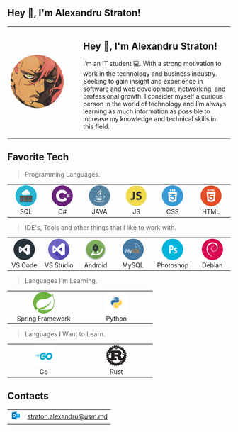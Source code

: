 ## Hey 👋, I'm Alexandru Straton!

<table>
  <tr>
    <td width="150">
      <img src="/images/avatar.jpg" width="120" height="120" style="border-radius: 50%;" alt="Avatar">
    </td>
    <td>
      <h2>Hey 👋, I'm Alexandru Straton!</h2>
      <p>
        I’m an IT student 💻. With a strong motivation to work in the technology and business industry. 
        Seeking to gain insight and experience in software and web development, networking, and professional growth. 
        I consider myself a curious person in the world of technology and I’m always learning as much information as possible 
        to increase my knowledge and technical skills in this field.
      </p>
    </td>
  </tr>
</table>

<h2 align="left" id="straton-alex">Favorite Tech</h2>

> Programming Languages.

<table>
  <tr>
    <td align="center" width="96">
      <a href="#straton-alex">
        <img src="/images/sql.svg" width="48" height="48" alt="SQL" />
      </a>
      <br>SQL
    </td>
    <td align="center" width="96">
      <a href="#straton-alex">
        <img src="/images/dot_net.svg" width="48" height="48" alt="C#" />
      </a>
      <br>C#
    </td>
    <td align="center" width="96">
      <a href="#straton-alex">
        <img src="/images/java.svg" width="48" height="48" alt="java" />
      </a>
      <br>JAVA
    </td>
    <td align="center" width="96">
      <a href="#straton-alex">
        <img src="/images/js.svg" width="48" height="48" alt="js" />
      </a>
      <br>JS
    </td>
    <td align="center" width="96">
      <a href="#straton-alex">
        <img src="/images/css.svg" width="48" height="48" alt="css" />
      </a>
      <br>CSS
    </td>
    <td align="center" width="96">
      <a href="#straton-alex">
        <img src="/images/html.svg" width="48" height="48" alt="html" />
      </a>
      <br>HTML
    </td>
  </table>

> IDE's, Tools and other things that I like to work with.

<table>
  <tr>
    <td align="center" width="96">
      <a href="#straton-alex">
        <img src="/images/vs_code.svg" width="48" height="48" alt="vs-code" />
      </a>
      <br>VS Code
    </td>
    <td align="center" width="96">
      <a href="#straton-alex">
        <img src="/images/vs_studio.svg" width="48" height="48" alt="vs-studio" />
      </a>
      <br>VS Studio
    </td>
    <td align="center" width="96">
      <a href="#straton-alex">
        <img src="/images/android_studio.svg" width="48" height="48" alt="android-studio" />
      </a>
      <br>Android
    </td>
    <td align="center" width="96">
      <a href="#straton-alex">
        <img src="/images/my_sql.svg" width="48" height="48" alt="mySQL-workbench" />
      </a>
      <br>MySQL
    </td>
    <td align="center" width="96">
      <a href="#straton-alex">
        <img src="/images/photoshop.svg" width="48" height="48" alt="photoshop" />
      </a>
      <br>Photoshop 
    </td>
    </td>
    <td align="center" width="96">
      <a href="#straton-alex">
        <img src="/images/debian.svg" width="48" height="48" alt="debian" />
      </a>
      <br>Debian
</table>

> Languages I'm Learning.

<table>
  <tr>
    <td align="center" width="150">
      <img src="/images/spring.png" width="48" height="48" alt="Spring Framework" />
      <br>Spring Framework
    </td>
    <td align="center" width="150">
      <img src="/images/python.svg" width="48" height="48" alt="Python" />
      <br>Python
    </td>
  </tr>
</table>

> Languages I Want to Learn.

<table>
  <tr>
    <td align="center" width="150">
      <img src="/images/go.png" width="48" height="48" alt="Go" />
      <br>Go
    </td>
    <td align="center" width="150">
      <img src="/images/rust.png" width="48" height="48" alt="Rust" />
      <br>Rust
    </td>
  </tr>
</table>

<h2 align="left" id="straton-alex">Contacts</h2>

<table>
  <tr>
    <td align="left" width="24">
      <img src="/images/outlook.png" width="24" height="24" alt="Outlook" />
    </td>
    <td align="left">
      <a href="mailto:straton.alexandru@usm.md">straton.alexandru@usm.md</a>
    </td>
  </tr>
</table>

